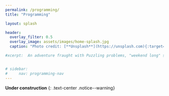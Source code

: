 ```yaml
---
permalink: /programming/
title: "Programming"

layout: splash

header:
  overlay_filter: 0.5
  overlay_image: assets/images/home-splash.jpg
  caption: "Photo credit: [**Unsplash**](https://unsplash.com){:target='_blank'}"

#xcerpt:  An adventure fraught with Puzzling problems, "weekend long" side-quests and many, many bugs


# sidebar:
#     nav: programming-nav
---
```


**Under construction** 
{: .text-center .notice--warning}
